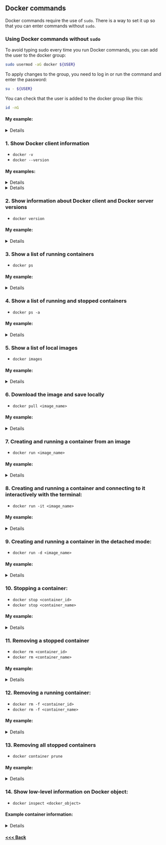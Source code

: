 ## Docker commands

Docker commands require the use of `sudo`. There is a way to set it up so that you can enter commands without `sudo`.

### Using Docker commands without `sudo`

To avoid typing sudo every time you run Docker commands, you can add the user to the docker group:

```bash
sudo usermod -aG docker ${USER}
```

To apply changes to the group, you need to log in or run the command and enter the password:

```bash
su - ${USER}
```

You can check that the user is added to the docker group like this:

```bash
id -nG
```

#### My example:

<details>

```bash
nickeld28@DockerVM:~$ sudo usermod -aG docker ${USER}
nickeld28@DockerVM:~$ id -nG
nickeld28@DockerVM:~$ su - ${USER}
Password: 
nickeld28@DockerVM:~$ id -nG
nickeld28 adm cdrom sudo dip plugdev lpadmin lxd sambashare docker
nickeld28@DockerVM:~$ docker ps
CONTAINER ID   IMAGE     COMMAND   CREATED   STATUS    PORTS     NAMES
```

</details>

### 1. Show Docker client information

* `docker -v`
* `docker --version`

#### Мy examples:

<details>

```bash
nickeld28@DockerVM:~$ docker -v
Docker version 25.0.4, build 1a576c5
```

</details>

<details>

```bash
nickeld28@DockerVM:~$ docker --version
Docker version 25.0.4, build 1a576c5
```

</details>

### 2. Show information about Docker client and Docker server versions

* `docker version`

#### My example:

<details>

```bash
nickeld28@DockerVM:~$ docker version
Client: Docker Engine - Community
Version:           25.0.4
API version:       1.44
Go version:        go1.21.8
Git commit:        1a576c5
Built:             Wed Mar  6 16:32:12 2024
OS/Arch:           linux/amd64
Context:           default

Server: Docker Engine - Community
Engine:
Version:          25.0.4
API version:      1.44 (minimum version 1.24)
Go version:       go1.21.8
Git commit:       061aa95
Built:            Wed Mar  6 16:32:12 2024
OS/Arch:          linux/amd64
Experimental:     false
containerd:
Version:          1.6.28
GitCommit:        ae07eda36dd25f8a1b98dfbf587313b99c0190bb
runc:
Version:          1.1.12
GitCommit:        v1.1.12-0-g51d5e94
docker-init:
Version:          0.19.0
GitCommit:        de40ad0
```

</details>

### 3. Show a list of running containers

* `docker ps`

#### My example:

<details>

```bash
nickeld28@DockerVM:~$ docker ps
CONTAINER ID   IMAGE     COMMAND   CREATED   STATUS    PORTS     NAMES
```

</details>

### 4. Show a list of running and stopped containers

* `docker ps -a`

#### My example:

<details>

```bash
nickeld28@DockerVM:~$ docker ps -a
CONTAINER ID   IMAGE         COMMAND    CREATED              STATUS                          PORTS     NAMES
425f7f79867b   hello-world   "/hello"   About a minute ago   Exited (0) About a minute ago             adoring_jones
```

</details>

### 5. Show a list of local images

* `docker images`

#### My example:

<details>

```bash
nickeld28@DockerVM:~$ docker images
REPOSITORY    TAG       IMAGE ID       CREATED         SIZE
hello-world   latest    d2c94e258dcb   10 months ago   13.3kB
```

</details>

### 6. Download the image and save locally

* `docker pull <image_name>`

#### My example:

<details>

```bash
nickeld28@DockerVM:~$ docker pull nginx
Using default tag: latest
latest: Pulling from library/nginx
8a1e25ce7c4f: Pull complete 
e78b137be355: Pull complete 
39fc875bd2b2: Pull complete 
035788421403: Pull complete 
87c3fb37cbf2: Pull complete 
c5cdd1ce752d: Pull complete 
33952c599532: Pull complete 
Digest: sha256:6db391d1c0cfb30588ba0bf72ea999404f2764febf0f1f196acd5867ac7efa7e
Status: Downloaded newer image for nginx:latest
docker.io/library/nginx:latest
```

</details>

### 7. Creating and running a container from an image

* `docker run <image_name>`

#### My example:

<details>

```bash
nickeld28@DockerVM:~$ docker run busybox
Unable to find image 'busybox:latest' locally
latest: Pulling from library/busybox
7b2699543f22: Pull complete 
Digest: sha256:650fd573e056b679a5110a70aabeb01e26b76e545ec4b9c70a9523f2dfaf18c6
Status: Downloaded newer image for busybox:latest
```

</details>

### 8. Creating and running a container and connecting to it interactively with the terminal:

* `docker run -it <image_name>`

#### My example:

<details>

```bash
nickeld28@DockerVM:~$ docker run -it busybox
/ # ls
bin    etc    lib    proc   sys    usr
dev    home   lib64  root   tmp    var
/ # hostname
bc98423639e3
/ # hostname -i
172.17.0.2
/ # exit
```

</details>

### 9. Creating and running a container in the detached mode:

* `docker run -d <image_name>`

#### My example:

<details>

```bash
nickeld28@DockerVM:~$ docker run -d nginx
34bd60ce3cd02df873ba57fa9c9cb40d49f4ef16dd23228ccd6c1205d16da259
nickeld28@DockerVM:~$ 
```

</details>

### 10. Stopping a container:

* `docker stop <container_id>`
* `docker stop <container_name>`

#### My example:

<details>

```bash
nickeld28@DockerVM:~$ docker stop bc98423639e3
bc98423639e3

nickeld28@DockerVM:~$ docker stop laughing_tesla 
laughing_tesla
```

</details>

### 11. Removing a stopped container

* `docker rm <container_id>`
* `docker rm <container_name>`

#### My example:

<details>

```bash
nickeld28@DockerVM:~$ docker ps -a
CONTAINER ID   IMAGE                COMMAND    CREATED          STATUS                      PORTS     NAMES
85b50b027080   hello-world:latest   "/hello"   18 seconds ago   Exited (0) 17 seconds ago             happy_pascal
3ca6e48096a5   hello-world          "/hello"   41 seconds ago   Exited (0) 41 seconds ago             epic_dijkstra
nickeld28@DockerVM:~$ docker rm epic_dijkstra 
epic_dijkstra
nickeld28@DockerVM:~$ docker rm 85b50b027080
85b50b027080
nickeld28@DockerVM:~$ docker ps -a
CONTAINER ID   IMAGE     COMMAND   CREATED   STATUS    PORTS     NAMES
```

</details>

### 12. Removing a running container:

* `docker rm -f <container_id>`
* `docker rm -f <container_name>`

#### My example:

<details>

```bash
nickeld28@DockerVM:~$ docker ps
CONTAINER ID   IMAGE     COMMAND   CREATED         STATUS         PORTS     NAMES
b03ecf604f30   busybox   "sh"      4 seconds ago   Up 4 seconds             sleepy_dhawan
nickeld28@DockerVM:~$ docker rm -f sleepy_dhawan
sleepy_dhawan
nickeld28@DockerVM:~$ docker ps
CONTAINER ID   IMAGE     COMMAND   CREATED   STATUS    PORTS     NAMES
```

</details>

### 13. Removing all stopped containers

* `docker container prune`

#### My example:

<details>

```bash
nickeld28@DockerVM:~$ docker container prune
WARNING! This will remove all stopped containers.
Are you sure you want to continue? [y/N] y
Deleted Containers:
dd2368af00b27bd1d75c243caae9cd77fedf164a780259df3659d1a1eb88f472
000775ce25222fa2aeb3edb5d47ddbd16385af9505e637c9f788e374d88e3fac
9f99ff12370fe6866486de88f98ad0f5822b7ce2248039a4e25d8dea60578981
0b9190afb9ed48e80b1fe9e6d32d763e7127a164661e95c600c5a04c523243f1
bc98423639e3a39e66c4b47aec0efd6ffc6ab8931a90047a7001be94424af150
Total reclaimed space: 114B
```

</details>

### 14. Show low-level information on Docker object:

* `docker inspect <docker_object>`

#### Example container information:

<details>

```bash
nickeld28@DockerVM:~$ docker inspect 5299500decf3
[
    {
        "Id": "5299500decf357a7e684b96ba62ad55c101b36fdc9fb12a0d4399bec08287e4d",
        "Created": "2024-03-17T08:50:29.626389178Z",
        "Path": "/hello",
        "Args": [],
        "State": {
            "Status": "exited",
            "Running": false,
            "Paused": false,
            "Restarting": false,
            "OOMKilled": false,
            "Dead": false,
            "Pid": 0,
            "ExitCode": 0,
            "Error": "",
            "StartedAt": "2024-03-17T08:50:29.907917432Z",
            "FinishedAt": "2024-03-17T08:50:29.908546831Z"
        },
        "Image": "sha256:d2c94e258dcb3c5ac2798d32e1249e42ef01cba4841c2234249495f87264ac5a",
        "ResolvConfPath": "/var/lib/docker/containers/5299500decf357a7e684b96ba62ad55c101b36fdc9fb12a0d4399bec08287e4d/resolv.conf",
        "HostnamePath": "/var/lib/docker/containers/5299500decf357a7e684b96ba62ad55c101b36fdc9fb12a0d4399bec08287e4d/hostname",
        "HostsPath": "/var/lib/docker/containers/5299500decf357a7e684b96ba62ad55c101b36fdc9fb12a0d4399bec08287e4d/hosts",
        "LogPath": "/var/lib/docker/containers/5299500decf357a7e684b96ba62ad55c101b36fdc9fb12a0d4399bec08287e4d/5299500decf357a7e684b96ba62ad55c101b36fdc9fb12a0d4399bec08287e4d-json.log",
        "Name": "/quizzical_heyrovsky",
        "RestartCount": 0,
        "Driver": "overlay2",
        "Platform": "linux",
        "MountLabel": "",
        "ProcessLabel": "",
        "AppArmorProfile": "docker-default",
        "ExecIDs": null,
        "HostConfig": {
            "Binds": null,
            "ContainerIDFile": "",
            "LogConfig": {
                "Type": "json-file",
                "Config": {}
            },
            "NetworkMode": "default",
            "PortBindings": {},
            "RestartPolicy": {
                "Name": "no",
                "MaximumRetryCount": 0
            },
            "AutoRemove": false,
            "VolumeDriver": "",
            "VolumesFrom": null,
            "ConsoleSize": [
                24,
                80
            ],
            "CapAdd": null,
            "CapDrop": null,
            "CgroupnsMode": "private",
            "Dns": [],
            "DnsOptions": [],
            "DnsSearch": [],
            "ExtraHosts": null,
            "GroupAdd": null,
            "IpcMode": "private",
            "Cgroup": "",
            "Links": null,
            "OomScoreAdj": 0,
            "PidMode": "",
            "Privileged": false,
            "PublishAllPorts": false,
            "ReadonlyRootfs": false,
            "SecurityOpt": null,
            "UTSMode": "",
            "UsernsMode": "",
            "ShmSize": 67108864,
            "Runtime": "runc",
            "Isolation": "",
            "CpuShares": 0,
            "Memory": 0,
            "NanoCpus": 0,
            "CgroupParent": "",
            "BlkioWeight": 0,
            "BlkioWeightDevice": [],
            "BlkioDeviceReadBps": [],
            "BlkioDeviceWriteBps": [],
            "BlkioDeviceReadIOps": [],
            "BlkioDeviceWriteIOps": [],
            "CpuPeriod": 0,
            "CpuQuota": 0,
            "CpuRealtimePeriod": 0,
            "CpuRealtimeRuntime": 0,
            "CpusetCpus": "",
            "CpusetMems": "",
            "Devices": [],
            "DeviceCgroupRules": null,
            "DeviceRequests": null,
            "MemoryReservation": 0,
            "MemorySwap": 0,
            "MemorySwappiness": null,
            "OomKillDisable": null,
            "PidsLimit": null,
            "Ulimits": [],
            "CpuCount": 0,
            "CpuPercent": 0,
            "IOMaximumIOps": 0,
            "IOMaximumBandwidth": 0,
            "MaskedPaths": [
                "/proc/asound",
                "/proc/acpi",
                "/proc/kcore",
                "/proc/keys",
                "/proc/latency_stats",
                "/proc/timer_list",
                "/proc/timer_stats",
                "/proc/sched_debug",
                "/proc/scsi",
                "/sys/firmware",
                "/sys/devices/virtual/powercap"
            ],
            "ReadonlyPaths": [
                "/proc/bus",
                "/proc/fs",
                "/proc/irq",
                "/proc/sys",
                "/proc/sysrq-trigger"
            ]
        },
        "GraphDriver": {
            "Data": {
                "LowerDir": "/var/lib/docker/overlay2/1a1d867cfd0e0a058835db5441b83137f4fbd71ea51a9149a763b74bfeb87ba4-init/diff:/var/lib/docker/overlay2/a1d554c0d91292722238e9147b4e0a6f94f8a15ee7274161d52e097a45534a07/diff",
                "MergedDir": "/var/lib/docker/overlay2/1a1d867cfd0e0a058835db5441b83137f4fbd71ea51a9149a763b74bfeb87ba4/merged",
                "UpperDir": "/var/lib/docker/overlay2/1a1d867cfd0e0a058835db5441b83137f4fbd71ea51a9149a763b74bfeb87ba4/diff",
                "WorkDir": "/var/lib/docker/overlay2/1a1d867cfd0e0a058835db5441b83137f4fbd71ea51a9149a763b74bfeb87ba4/work"
            },
            "Name": "overlay2"
        },
        "Mounts": [],
        "Config": {
            "Hostname": "5299500decf3",
            "Domainname": "",
            "User": "",
            "AttachStdin": false,
            "AttachStdout": true,
            "AttachStderr": true,
            "Tty": false,
            "OpenStdin": false,
            "StdinOnce": false,
            "Env": [
                "PATH=/usr/local/sbin:/usr/local/bin:/usr/sbin:/usr/bin:/sbin:/bin"
            ],
            "Cmd": [
                "/hello"
            ],
            "Image": "hello-world",
            "Volumes": null,
            "WorkingDir": "/",
            "Entrypoint": null,
            "OnBuild": null,
            "Labels": {}
        },
        "NetworkSettings": {
            "Bridge": "",
            "SandboxID": "017ff0f47931fdd62cf39196e64c19e47260285d88b3d35b9761abca023f8e94",
            "SandboxKey": "/var/run/docker/netns/017ff0f47931",
            "Ports": {},
            "HairpinMode": false,
            "LinkLocalIPv6Address": "",
            "LinkLocalIPv6PrefixLen": 0,
            "SecondaryIPAddresses": null,
            "SecondaryIPv6Addresses": null,
            "EndpointID": "",
            "Gateway": "",
            "GlobalIPv6Address": "",
            "GlobalIPv6PrefixLen": 0,
            "IPAddress": "",
            "IPPrefixLen": 0,
            "IPv6Gateway": "",
            "MacAddress": "",
            "Networks": {
                "bridge": {
                    "IPAMConfig": null,
                    "Links": null,
                    "Aliases": null,
                    "MacAddress": "",
                    "NetworkID": "1e72fc86dd276d31d5ba662353719a81f215b6a78ace87a85a8c3f900b4067e3",
                    "EndpointID": "",
                    "Gateway": "",
                    "IPAddress": "",
                    "IPPrefixLen": 0,
                    "IPv6Gateway": "",
                    "GlobalIPv6Address": "",
                    "GlobalIPv6PrefixLen": 0,
                    "DriverOpts": null,
                    "DNSNames": null
                }
            }
        }
    }
]
```

</details>

#### [<<< Back](/Summary.md)

